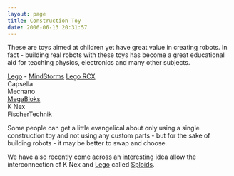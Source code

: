 ```yaml
---
layout: page
title: Construction Toy
date: 2006-06-13 20:31:57
---
```

<p>These are toys aimed at children yet have great value in creating robots.  In fact - building real robots with these toys has become a great educational aid for teaching physics, electronics and many other subjects.
</p>
<p><a class="wiki" href="/wiki/lego.html" title="The best known construction toy">Lego</a> - <a class="wiki" href="/wiki/mindstorms.html" title="A Robotic construction toy system from Lego">MindStorms</a> <a class="wiki" href="/wiki/lego_rcx.html" title="The Lego RCX">Lego RCX</a>
<br/>Capsella
<br/>Mechano
<br/><a class="wiki" href="/wiki/megabloks.html" title="A Cheaper alternative to Lego">MegaBloks</a>
<br/>K Nex
<br/>FischerTechnik
</p>
<p>Some people can get a little evangelical about only using a single construction toy and not using any custom parts - but for the sake of building robots - it may be better to swap and choose.
</p>
We have also recently come across an interesting idea allow the interconnection of K Nex and <a class="wiki" href="/wiki/lego.html" title="The best known construction toy">Lego</a> called <a class="wiki" href="tiki-directory_redirect.php?siteId=63" rel="">Sploids</a>.